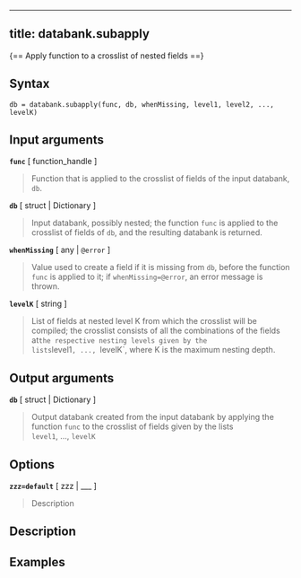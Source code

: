 
---
title: databank.subapply
---

{== Apply function to a crosslist of nested fields ==}


## Syntax 

    db = databank.subapply(func, db, whenMissing, level1, level2, ..., levelK)


## Input arguments 

__`func`__ [ function_handle ]
> 
> Function that is applied to the crosslist of fields of the input
> databank, `db`.
> 

__`db`__ [ struct | Dictionary ]
> 
> Input databank, possibly nested; the function `func` is applied to
> the crosslist of fields of `db`, and the resulting databank is
> returned.
> 

__`whenMissing`__ [ any | `@error` ]
> 
> Value used to create a field if it is missing from `db`, before the
> function `func` is applied to it; if `whenMissing=@error`, an error
> message is thrown.
> 

__`levelK`__ [ string ]
> 
> List of fields at nested level K from which the crosslist will be
> compiled; the crosslist consists of all the combinations of the
> fields at` the respective nesting levels given by the lists
> `level1`, ..., `levelK`, where K is the maximum nesting depth.
> 


## Output arguments 

__`db`__ [ struct | Dictionary ]
> 
> Output databank created from the input databank by applying the
> function `func` to the crosslist of fields given by the lists
> `level1`, ..., `levelK`
> 


## Options 

__`zzz=default`__ [ zzz | ___ ]
> 
> Description
> 


## Description 



## Examples

```matlab
```

